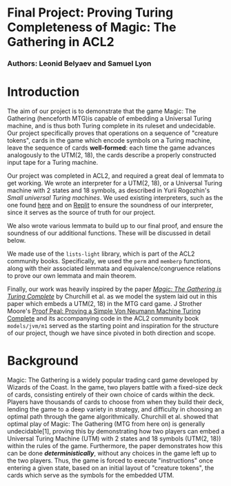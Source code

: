 # Final Project: Proving Turing Completeness of Magic: The Gathering in ACL2
### Authors: Leonid Belyaev and Samuel Lyon

# Introduction
The aim of our project is to demonstrate that the game Magic: The Gathering (henceforth MTG)is capable of embedding a Universal Turing machine, and is thus both Turing complete in its ruleset and undecidable. Our project specifically proves that operations on a sequence of "creature tokens", cards in the game which encode symbols on a Turing machine, leave the sequence of cards **well-formed**: each time the game advances analogously to the UTM(2, 18), the cards describe a properly constructed input tape for a Turing machine.

Our project was completed in ACL2, and required a great deal of lemmata to get working. We wrote an interpreter for a UTM(2, 18), or a Universal Turing machine with 2 states and 18 symbols, as described in Yurii Rogozhin's *Small universal Turing machines*. We used existing interpreters, such as the one found [here](http://www.nearly42.org/misc/tm/tm.html) and on [Replit](https://repl.it/@Quantumplation/UTM218) to ensure the soundness of our interpreter, since it serves as the source of truth for our project.

We also wrote various lemmata to build up to our final proof, and ensure the soundness of our additional functions. These will be discussed in detail below.

We made use of the `lists-light` library, which is part of the ACL2 community books. Specifically, we used the `perm` and `memberp` functions, along with their associated lemmata and equivalence/congruence relations to prove our own lemmata and main theorem.

Finally, our work was heavily inspired by the paper *[Magic: The Gathering is Turing Complete](https://arxiv.org/abs/1904.09828)* by Churchill et al. as we model the system laid out in this paper which embeds a UTM(2, 18) in the MTG card game. J Strother Moore's [Proof Peal: Proving a Simple Von Neumann Machine Turing Complete](https://www.cs.utexas.edu/users/moore/publications/turing-completeness.pdf) and its accompanying code in the ACL2 community book `models/jvm/m1` served as the starting point and inspiration for the structure of our project, though we have since pivoted in both direction and scope.
<!-- might mention Rogozhin paper here as well, though we already did kinda mention it -->

# Background



Magic: The Gathering is a widely popular trading card game developed by Wizards of the Coast. In the game, two players battle with a fixed-size deck of cards, consisting entirely of their own choice of cards within the deck. Players have thousands of cards to choose from when they build their deck, lending the game to a deep variety in strategy, and difficulty in choosing an optimal path through the game algorithmically. Churchill et al. showed that optimal play of Magic: The Gathering (MTG from here on) is generally undecidable[1], proving this by demonstrating how two players can embed a Universal Turing Machine (UTM) with 2 states and 18 symbols (UTM(2, 18)) within the rules of the game. Furthermore, the paper demonstrates how this can be done ***deterministically***, without any choices in the game left up to the two players. Thus, the game is forced to execute "instructions" once entering a given state, based on an initial layout of "creature tokens", the cards which serve as the symbols for the embedded UTM.
